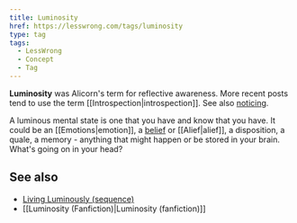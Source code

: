 ```yaml
---
title: Luminosity
href: https://lesswrong.com/tags/luminosity
type: tag
tags:
  - LessWrong
  - Concept
  - Tag
---
```


**Luminosity** was Alicorn's term for reflective awareness. More recent posts tend to use the term [[Introspection|introspection]]. See also [noticing](https://www.lesswrong.com/tag/noticing).

A luminous mental state is one that you have and know that you have. It could be an [[Emotions|emotion]], a [belief](https://www.lesswrong.com/tag/belief) or [[Alief|alief]], a disposition, a quale, a memory - anything that might happen or be stored in your brain. What's going on in your head?

See also
--------

*   [Living Luminously (sequence)](https://www.lesswrong.com/s/ynMFrq9K5iNMfSZNg)
*   [[Luminosity (Fanfiction)|Luminosity (fanfiction)]]